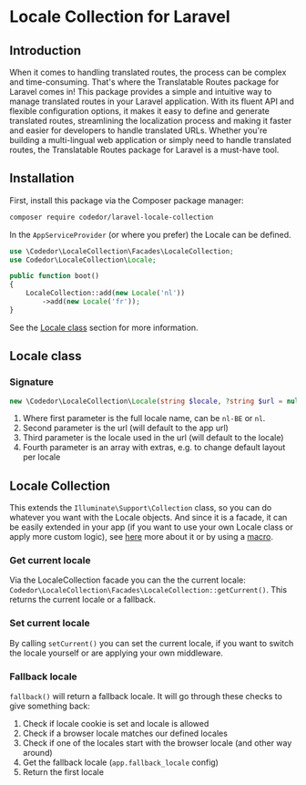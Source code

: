 # Locale Collection for Laravel

## Introduction

When it comes to handling translated routes, the process can be complex and time-consuming. That's where the Translatable Routes package for Laravel comes in! This package provides a simple and intuitive way to manage translated routes in your Laravel application. With its fluent API and flexible configuration options, it makes it easy to define and generate translated routes, streamlining the localization process and making it faster and easier for developers to handle translated URLs. Whether you're building a multi-lingual web application or simply need to handle translated routes, the Translatable Routes package for Laravel is a must-have tool.

## Installation

First, install this package via the Composer package manager:

```bash
composer require codedor/laravel-locale-collection
```

In the `AppServiceProvider` (or where you prefer) the Locale can be defined.

```php
use \Codedor\LocaleCollection\Facades\LocaleCollection;
use Codedor\LocaleCollection\Locale;

public function boot()
{
    LocaleCollection::add(new Locale('nl'))
        ->add(new Locale('fr'));
}
```

See the [Locale class](#locale-class) section for more information.

## Locale class

### Signature

```php
new \Codedor\LocaleCollection\Locale(string $locale, ?string $url = null, ?string $urlLocale = null, array $extras = [])
```

1. Where first parameter is the full locale name, can be `nl-BE` or `nl`.
1. Second parameter is the url (will default to the app url)
1. Third parameter is the locale used in the url (will default to the locale)
1. Fourth parameter is an array with extras, e.g. to change default layout per locale

## Locale Collection

This extends the `Illuminate\Support\Collection` class, so you can do whatever you want with the Locale objects.
And since it is a facade, it can be easily extended in your app (if you want to use your own Locale class or apply more custom logic), see [here](https://laravel.com/docs/container#extending-bindings) more about it or by using a [macro](https://laravel.com/docs/collections#extending-collections).

### Get current locale

Via the LocaleCollection facade you can the the current locale: `Codedor\LocaleCollection\Facades\LocaleCollection::getCurrent()`. This returns the current locale or a fallback.

### Set current locale

By calling `setCurrent()` you can set the current locale, if you want to switch the locale yourself or are applying your own middleware.

### Fallback locale

`fallback()` will return a fallback locale. It will go through these checks to give something back:

1. Check if locale cookie is set and locale is allowed
1. Check if a browser locale matches our defined locales
1. Check if one of the locales start with the browser locale (and other way around)
1. Get the fallback locale (`app.fallback_locale` config)
1. Return the first locale
